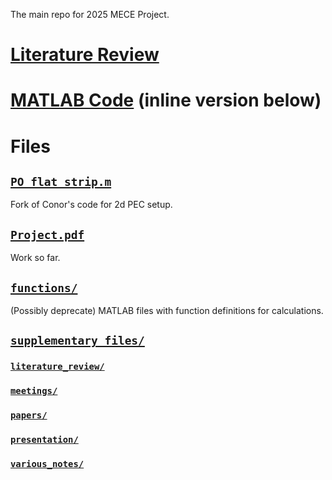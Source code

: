 The main repo for 2025 MECE Project.
<!-- {{{ Literature Review -->
# [Literature Review](./literature_review/main.pdf)
<!-- }}} -->
<!-- {{{ MATLAB Code -->
# [MATLAB Code](./flat_strip_setup.m) (inline version below)
<!--INLINE:flat_strip_setup.m-->
<!-- }}} -->
# Files
## [`PO_flat_strip.m`](https://github.com/AndyWhelan/DCU-Project-2025/blob/main/PO_flat_strip.m)
Fork of Conor's code for 2d PEC setup.
## [`Project.pdf`](https://github.com/AndyWhelan/DCU-Project-2025/blob/main/Project.pdf)
Work so far.

## [`functions/`](https://github.com/AndyWhelan/DCU-Project-2025/blob/main/functions/)
(Possibly deprecate) MATLAB files with function definitions for calculations.

## [`supplementary_files/`](https://github.com/AndyWhelan/DCU-Project-2025/blob/main/supplementary_files/)
### [`literature_review/`](https://github.com/AndyWhelan/DCU-Project-2025/tree/main/supplementary_files/literature_review/)
### [`meetings/`](https://github.com/AndyWhelan/DCU-Project-2025/tree/main/supplementary_files/meetings/)
### [`papers/`](https://github.com/AndyWhelan/DCU-Project-2025/tree/main/supplementary_files/papers)
### [`presentation/`](https://github.com/AndyWhelan/DCU-Project-2025/tree/main/supplementary_files/presentation)
### [`various_notes/`](https://github.com/AndyWhelan/DCU-Project-2025/tree/main/supplementary_files/various_notes)
